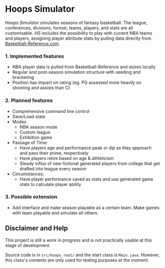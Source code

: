 # Hoops Simulator
*Hoops Simulator* simulates seasons of fantasy basketball. The league, conferences, divisions, format, teams, players, and stats are
all customisable. *HS* includes the possibility to play with current NBA teams and players, assigning player attribute stats by pulling
data directly from [Basketball-Reference.com](https://www.basketball-reference.com).

### 1. Implemented features

 - NBA player data is pulled from Basketball-Reference and stores locally
 - Regular and post-season simulation structure with seeding and bracketing
 - Position has impact on rating (eg. PG assessed more heavily on shooting and assists than C)

### 2. Planned features

 - Comprehensive command line control
 - Save/Load state
 - Modes
   + NBA season mode
   + Custom league
   + Exhibition game
 - Passage of Time:
   + Have players age and performance peak or dip as they approach and pass their prime, respectively
   + Have players retire based on age & athleticism
   + Steady influx of new fictional generated players from college that get drafted into league every season
 - Circumstances:
   + Have player performance saved as stats and use generated game stats to calculate player ability

### 3. Possible extension

 - Add interface and make season playable as a certain team. Make games with team playable and simulate all others.

## Disclaimer and Help
This project is still a work in progress and is not practically usable at this stage of development.

Source code is in `src/hoops_root/` and the start class is `Main.java`. However, this class's contents are only used for testing purposes at the moment.
